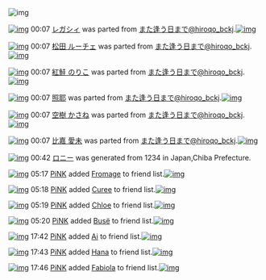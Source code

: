 ![img](http://gdrive-cdn.herokuapp.com/537b65a5bc09f0000721dda7/512px-barcode.png)

[![img](http://www.deviantsart.com/2n0hmdh.png)](http://www.barcodekanojo.com/kanojo/3193432/%E3%83%AC%E3%82%AC%E3%82%B7%E3%82%A3) 00:07 [レガシィ](http://www.barcodekanojo.com/kanojo/3193432/%E3%83%AC%E3%82%AC%E3%82%B7%E3%82%A3) was parted from [また逢う日まで@hiroqo_bckj](http://www.barcodekanojo.com/kanojo/3193432/%E3%83%AC%E3%82%AC%E3%82%B7%E3%82%A3).[![img](http://www.deviantsart.com/2pb6b61.jpeg)](http://www.barcodekanojo.com/user/14376/%E3%81%BE%E3%81%9F%E9%80%A2%E3%81%86%E6%97%A5%E3%81%BE%E3%81%A7%40hiroqo_bckj)

[![img](http://www.deviantsart.com/3sdfr8t.png)](http://www.barcodekanojo.com/kanojo/3193486/%E6%9D%BE%E7%94%B0%20%E3%83%AB%E3%83%BC%E3%83%81%E3%82%A7) 00:07 [松田 ルーチェ](http://www.barcodekanojo.com/kanojo/3193486/%E6%9D%BE%E7%94%B0%20%E3%83%AB%E3%83%BC%E3%83%81%E3%82%A7) was parted from [また逢う日まで@hiroqo_bckj](http://www.barcodekanojo.com/kanojo/3193486/%E6%9D%BE%E7%94%B0%20%E3%83%AB%E3%83%BC%E3%83%81%E3%82%A7).[![img](http://www.deviantsart.com/2pb6b61.jpeg)](http://www.barcodekanojo.com/user/14376/%E3%81%BE%E3%81%9F%E9%80%A2%E3%81%86%E6%97%A5%E3%81%BE%E3%81%A7%40hiroqo_bckj)

[![img](http://www.deviantsart.com/31m69bs.png)](http://www.barcodekanojo.com/kanojo/3193348/%E7%B4%85%E9%AE%AD%20%E3%81%AE%E3%82%8A%E3%81%93) 00:07 [紅鮭 のりこ](http://www.barcodekanojo.com/kanojo/3193348/%E7%B4%85%E9%AE%AD%20%E3%81%AE%E3%82%8A%E3%81%93) was parted from [また逢う日まで@hiroqo_bckj](http://www.barcodekanojo.com/kanojo/3193348/%E7%B4%85%E9%AE%AD%20%E3%81%AE%E3%82%8A%E3%81%93).[![img](http://www.deviantsart.com/2pb6b61.jpeg)](http://www.barcodekanojo.com/user/14376/%E3%81%BE%E3%81%9F%E9%80%A2%E3%81%86%E6%97%A5%E3%81%BE%E3%81%A7%40hiroqo_bckj)

[![img](http://www.deviantsart.com/1t7fnvo.png)](http://www.barcodekanojo.com/kanojo/3193371/%E7%85%A7%E8%80%B6) 00:07 [照耶](http://www.barcodekanojo.com/kanojo/3193371/%E7%85%A7%E8%80%B6) was parted from [また逢う日まで@hiroqo_bckj](http://www.barcodekanojo.com/kanojo/3193371/%E7%85%A7%E8%80%B6).[![img](http://www.deviantsart.com/2pb6b61.jpeg)](http://www.barcodekanojo.com/user/14376/%E3%81%BE%E3%81%9F%E9%80%A2%E3%81%86%E6%97%A5%E3%81%BE%E3%81%A7%40hiroqo_bckj)

[![img](http://www.deviantsart.com/pa6gng.png)](http://www.barcodekanojo.com/kanojo/1399501/%E7%A9%BA%E6%A8%B9%20%E3%81%8B%E3%81%95%E3%81%AD) 00:07 [空樹 かさね](http://www.barcodekanojo.com/kanojo/1399501/%E7%A9%BA%E6%A8%B9%20%E3%81%8B%E3%81%95%E3%81%AD) was parted from [また逢う日まで@hiroqo_bckj](http://www.barcodekanojo.com/kanojo/1399501/%E7%A9%BA%E6%A8%B9%20%E3%81%8B%E3%81%95%E3%81%AD).[![img](http://www.deviantsart.com/2pb6b61.jpeg)](http://www.barcodekanojo.com/user/14376/%E3%81%BE%E3%81%9F%E9%80%A2%E3%81%86%E6%97%A5%E3%81%BE%E3%81%A7%40hiroqo_bckj)

[![img](http://www.deviantsart.com/3gfjoqa.png)](http://www.barcodekanojo.com/kanojo/2012697/%E6%AF%94%E5%98%89%20%E6%84%9B%E6%9C%AA) 00:07 [比嘉 愛未](http://www.barcodekanojo.com/kanojo/2012697/%E6%AF%94%E5%98%89%20%E6%84%9B%E6%9C%AA) was parted from [また逢う日まで@hiroqo_bckj](http://www.barcodekanojo.com/kanojo/2012697/%E6%AF%94%E5%98%89%20%E6%84%9B%E6%9C%AA).[![img](http://www.deviantsart.com/2pb6b61.jpeg)](http://www.barcodekanojo.com/user/14376/%E3%81%BE%E3%81%9F%E9%80%A2%E3%81%86%E6%97%A5%E3%81%BE%E3%81%A7%40hiroqo_bckj)

[![img](http://www.deviantsart.com/3l6pvem.png)](http://www.barcodekanojo.com/kanojo/3193927/%E3%83%AD%E3%83%8B%E3%83%BC) 00:42 [ロニー](http://www.barcodekanojo.com/kanojo/3193927/%E3%83%AD%E3%83%8B%E3%83%BC) was generated from 1234 in Japan,Chiba Prefecture.

[![img](http://www.deviantsart.com/jtri0r.jpeg)](http://www.barcodekanojo.com/user/322777/PiNK) 05:17 [PiNK](http://www.barcodekanojo.com/user/322777/PiNK) added [Fromage](http://www.barcodekanojo.com/kanojo/2564674/Fromage) to friend list.[![img](http://www.deviantsart.com/1okgsq.png)](http://www.barcodekanojo.com/kanojo/2564674/Fromage)

[![img](http://www.deviantsart.com/jtri0r.jpeg)](http://www.barcodekanojo.com/user/322777/PiNK) 05:18 [PiNK](http://www.barcodekanojo.com/user/322777/PiNK) added [Curee](http://www.barcodekanojo.com/kanojo/2628050/Curee) to friend list.[![img](http://www.deviantsart.com/oc1o8r.png)](http://www.barcodekanojo.com/kanojo/2628050/Curee)

[![img](http://www.deviantsart.com/jtri0r.jpeg)](http://www.barcodekanojo.com/user/322777/PiNK) 05:19 [PiNK](http://www.barcodekanojo.com/user/322777/PiNK) added [Chloe](http://www.barcodekanojo.com/kanojo/2712410/Chloe) to friend list.[![img](http://www.deviantsart.com/32nnqc1.png)](http://www.barcodekanojo.com/kanojo/2712410/Chloe)

[![img](http://www.deviantsart.com/jtri0r.jpeg)](http://www.barcodekanojo.com/user/322777/PiNK) 05:20 [PiNK](http://www.barcodekanojo.com/user/322777/PiNK) added [Busë](http://www.barcodekanojo.com/kanojo/2604270/Bus%C3%AB) to friend list.[![img](http://www.deviantsart.com/b6kjh5.png)](http://www.barcodekanojo.com/kanojo/2604270/Bus%C3%AB)

[![img](http://www.deviantsart.com/jtri0r.jpeg)](http://www.barcodekanojo.com/user/322777/PiNK) 17:42 [PiNK](http://www.barcodekanojo.com/user/322777/PiNK) added [Ai](http://www.barcodekanojo.com/kanojo/2699698/Ai) to friend list.[![img](http://www.deviantsart.com/35i3igb.png)](http://www.barcodekanojo.com/kanojo/2699698/Ai)

[![img](http://www.deviantsart.com/jtri0r.jpeg)](http://www.barcodekanojo.com/user/322777/PiNK) 17:43 [PiNK](http://www.barcodekanojo.com/user/322777/PiNK) added [Hana](http://www.barcodekanojo.com/kanojo/2848559/Hana) to friend list.[![img](http://www.deviantsart.com/1bggb53.png)](http://www.barcodekanojo.com/kanojo/2848559/Hana)

[![img](http://www.deviantsart.com/jtri0r.jpeg)](http://www.barcodekanojo.com/user/322777/PiNK) 17:46 [PiNK](http://www.barcodekanojo.com/user/322777/PiNK) added [Fabiola](http://www.barcodekanojo.com/kanojo/2727576/Fabiola) to friend list.[![img](http://www.deviantsart.com/5kvh0q.png)](http://www.barcodekanojo.com/kanojo/2727576/Fabiola)

